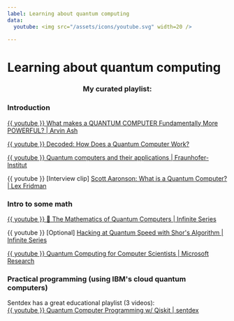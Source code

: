 ```yaml
---
label: Learning about quantum computing
data:
  youtube: <img src="/assets/icons/youtube.svg" width=20 />

---
```


# Learning about quantum computing

<center> <h3>My curated playlist:</h3> </center>

### Introduction

[{{ youtube }} What makes a QUANTUM COMPUTER Fundamentally More POWERFUL? | Arvin Ash](https://youtu.be/RCj_BJ6BddM)

[{{ youtube }} Decoded: How Does a Quantum Computer Work?](https://youtu.be/uLnGp1WTNFQ)

[{{ youtube }} Quantum computers and their applications | Fraunhofer-Institut](https://youtu.be/hnYVWPMzbFQ)

{{ youtube }} \[Interview clip\] [Scott Aaronson: What is a Quantum Computer? | Lex Fridman](https://youtu.be/nK9pzRevsHQ)


### Intro to some math

[{{ youtube }} 🤩 The Mathematics of Quantum Computers | Infinite Series](https://youtu.be/IrbJYsep45E)

{{ youtube }} \[Optional\] [Hacking at Quantum Speed with Shor's Algorithm | Infinite Series](https://youtu.be/wUwZZaI5u0c)

[{{ youtube }} Quantum Computing for Computer Scientists | Microsoft Research](https://youtu.be/F_Riqjdh2oM)


### Practical programming (using IBM's cloud quantum computers)

Sentdex has a great educational playlist (3 videos):
<br />
[{{ youtube }} Quantum Computer Programming w/ Qiskit | sentdex](https://youtube.com/playlist?list=PLQVvvaa0QuDc79w6NcGB0pnoJBgaKdfrW)

